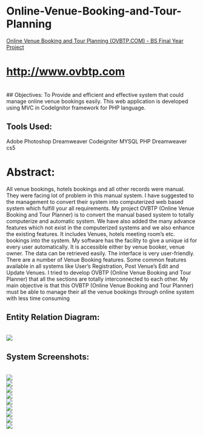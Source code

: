 # Online-Venue-Booking-and-Tour-Planning

<a href = 'http://www.ovbtp.com/'> Online Venue Booking and Tour Planning (OVBTP.COM) - BS Final Year Project </a>
# <a href = 'http://www.ovbtp.com/'> http://www.ovbtp.com </a>
<br>
## Objectives:	
  To Provide and efficient and effective system that could manage online venue bookings easily. This web application is developed using MVC in CodeIgnitor framework for PHP language.

## Tools Used:
  Adobe Photoshop
  Dreamweaver
  Codeigniter
  MYSQL
  PHP 
  Dreamweaver cs5


# Abstract:

All venue bookings, hotels bookings and all other records were manual. They were facing lot of problem in this manual system. I have suggested to the management to convert their system into computerized web based system which fulfill your all requirements.
My project OVBTP (Online Venue Booking and Tour Planner) is to convert the manual based system to totally computerize and automatic system. We have also added the many advance features which not exist in the computerized systems and we also enhance the existing features. It includes Venues, hotels meeting room’s etc. bookings into the system. My software has the facility to give a unique id for every user automatically. It is accessible either by venue booker, venue owner. The data can be retrieved easily.  The interface is very user-friendly. There are a number of Venue Booking features. Some common features available in all systems like User’s Registration, Post Venue’s Edit and Update Venues. I tried to develop OVBTP (Online Venue Booking and Tour Planner) that all the sections are totally interconnected to each other. My main objective is that this OVBTP (Online Venue Booking and Tour Planner) must be able to manage their all the venue bookings through online system with less time consuming


## Entity Relation Diagram:
<br>
<img src='https://github.com/rashidrao-pk/Online-Venue-Booking-and-Tour-Planning/assets/25412736/94362b24-8401-4784-ad41-9503776d8497'>

<br>

## System Screenshots:

<br>
<img src='https://github.com/rashidrao-pk/Online-Venue-Booking-and-Tour-Planning/assets/25412736/34f2c8c0-a3b7-475d-b874-bb6db6979805'>
<br>
<img src='https://github.com/rashidrao-pk/Online-Venue-Booking-and-Tour-Planning/assets/25412736/7eb7644b-4678-4a05-b2ec-7bf1da11313b'>
<br>
<img src='https://github.com/rashidrao-pk/Online-Venue-Booking-and-Tour-Planning/assets/25412736/756b67e8-14b9-4ad9-bbdd-d3a3c0a501c5'>
<br>
<img src='https://github.com/rashidrao-pk/Online-Venue-Booking-and-Tour-Planning/assets/25412736/1404ae47-382e-421b-856f-a6840f097eed'>
<br>
<img src='https://github.com/rashidrao-pk/Online-Venue-Booking-and-Tour-Planning/assets/25412736/d4650054-035f-4b59-8467-e6e123dfd75c'>
<br>
<img src='https://github.com/rashidrao-pk/Online-Venue-Booking-and-Tour-Planning/assets/25412736/221c34ca-147f-4fe2-93ad-55aae595bb67'>
<br>
<img src='https://github.com/rashidrao-pk/Online-Venue-Booking-and-Tour-Planning/assets/25412736/b25c49a6-8036-4698-980e-f299a97be0b7'>
<br>
<img src='https://github.com/rashidrao-pk/Online-Venue-Booking-and-Tour-Planning/assets/25412736/744428ab-6ca1-40ac-bdeb-13a261408f71'>
<br>
<img src='https://github.com/rashidrao-pk/Online-Venue-Booking-and-Tour-Planning/assets/25412736/89302af8-4734-4a51-8549-7ebff62f8b20'>

